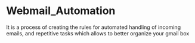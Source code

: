 # Webmail_Automation
It is a process of creating the rules for automated handling of incoming emails, and repetitive tasks which allows to better organize your gmail box
